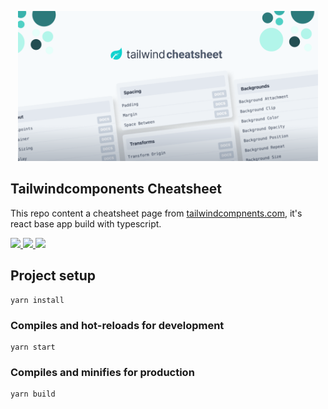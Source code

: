 <p align="center">
    <img src="src/images/cheatsheet.png" alt="Ibis logo" width="480">

## Tailwindcomponents Cheatsheet
This repo content a cheatsheet page from [tailwindcompnents.com](https://tailwindcomponents.com/cheatsheet/), it's react base app build with typescript.

<a href="https://github.com/tailwindcomponents/cheatsheet/blob/main/LICENSE">
    <img src="https://img.shields.io/github/license/tailwindcomponents/cheatsheet">
</a>

<a href="https://github.com/tailwindcomponents/cheatsheet/stargazers">
    <img src="https://img.shields.io/github/stars/tailwindcomponents/cheatsheet">
</a>

<a href="https://twitter.com/TwComponents">
    <img src="https://img.shields.io/twitter/url?label=Tailwindcomponents&style=social&url=https%3A%2F%2Ftwitter.com%2FTwComponents">
</a>

## Project setup
```
yarn install
```

### Compiles and hot-reloads for development
```
yarn start
```

### Compiles and minifies for production
```
yarn build
```
